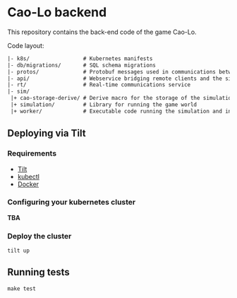 # Cao-Lo backend

This repository contains the back-end code of the game Cao-Lo.

Code layout:

```txt
|- k8s/                 # Kubernetes manifests
|- db/migrations/       # SQL schema migrations
|- protos/              # Protobuf messages used in communications between web and worker services
|- api/                 # Webservice bridging remote clients and the sim
|- rt/                  # Real-time communications service
|- sim/
 |+ cao-storage-derive/ # Derive macro for the storage of the simulation/
 |+ simulation/         # Library for running the game world
 |+ worker/             # Executable code running the simulation and interfacing
```

## Deploying via Tilt

### Requirements

-   [Tilt](https://tilt.dev)
-   [kubectl](https://kubernetes.io/docs/tasks/tools/)
-   [Docker](https://www.docker.com/)

### Configuring your kubernetes cluster

**TBA**

### Deploy the cluster

```
tilt up
```

## Running tests

```
make test
```

